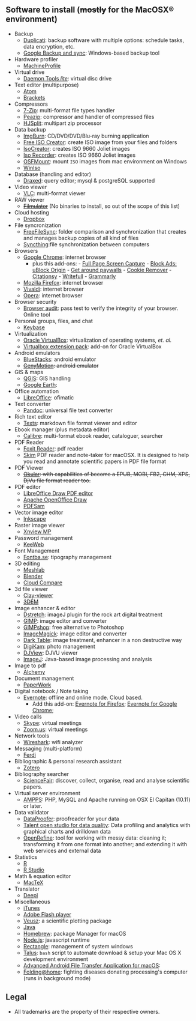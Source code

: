 ## Software to install (~~mostly~~ for the MacOSX® environment)
* Backup
	- [Duplicati](https://www.duplicati.com/): backup software with multiple options: schedule tasks, data encryption, etc.
	- [Google Backup and sync](https://www.google.com/drive/download/backup-and-sync/): Windows-based backup tool
* Hardware profiler
    - [MachineProfile](http://www.micromat.com/products/machineprofile)
* Virtual drive
	- [Daemon Tools _lite_](https://www.daemon-tools.cc/products/dtLite): virtual disc drive
* Text editor (multipurpose)
	- [Atom](http://atom.io/)
	- [Brackets](http://brackets.io/)
* Compressors
	- [7-Zip](https://www.7-zip.org/): multi-format file types handler
	- [Peazip](https://www.peazip.org/): compressor and handler of compressed files
	- [HJSplit](https://www.usitility.com/es/hjsplit/): multipart zip processor
* Data backup
	- [ImgBurn](http://www.imgburn.com/): CD/DVD/DVD/Blu-ray burning application
	- [Free ISO Creator](http://www.minidvdsoft.com/isocreator/download_free_iso_creator.html): create ISO image from your files and folders
	- [IsoCreator](https://sourceforge.net/projects/iso-creator-cs/): creates ISO 9660 Joliet images
	- [Iso Recorder](http://isorecorder.alexfeinman.com/#/): creates ISO 9660 Joliet images
	- [OSFMount](https://www.osforensics.com/tools/mount-disk-images.html): mount `ISO` images from mac environment on Windows
	- [WinIso](http://www.winiso.com/products/winiso-free.html)
* Database (handling and editor)
	- [Draxed](https://www.draxed.com/download/lastest/dmg): query editor; mysql & postgreSQL supported
* Video viewer
	- [VLC](http://www.videolan.org): multi-format viewer
* RAW viewer
	- ~~[Filmulator](https://github.com/CarVac/filmulator-gui/releases)~~ (No binaries to install, so out of the scope of this list)
* Cloud hosting
	- [Dropbox](https://www.dropbox.com/es/downloading)
* File syncronization
	-  [FreeFileSync](https://freefilesync.org/download.php): folder comparison and synchronization that creates and manages backup copies of all kind of files
	- [Syncthing](https://github.com/syncthing/syncthing):file synchronization between computers
* Browsers
	- [Google Chrome](https://www.google.com/intl/es-419/chrome/): internet browser
		- plus this add-ons:
			   - [Full Page Screen Capture](https://chrome.google.com/webstore/detail/full-page-screen-capture/fdpohaocaechififmbbbbbknoalclacl)
			   - [Block Ads: uBlock Origin](https://chrome.google.com/webstore/detail/ublock-origin/cjpalhdlnbpafiamejdnhcphjbkeiagm)
			   - [Get around paywalls](https://github.com/iamadamdev/bypass-paywalls-chrome)
			   - [Cookie Remover](https://chrome.google.com/webstore/detail/cookie-remover/kcgpggonjhmeaejebeoeomdlohicfhce)
			   - [Citationsy](https://chrome.google.com/webstore/detail/citationsy/ananhmnkepfflgfdklgcdpgdngejokkn)
			   - [Writefull](https://chrome.google.com/webstore/detail/writefull/aolaabonkiegkggfdgjjehchjmjfanng/related)
	 		   - [Grammarly](https://chrome.google.com/webstore/detail/grammarly-for-chrome/kbfnbcaeplbcioakkpcpgfkobkghlhen)
	- [Mozilla Firefox](https://www.mozilla.org/es-AR/firefox/): internet browser
	- [Vivaldi](https://vivaldi.com/): internet browser
	- [Opera](https://www.opera.com/es): internet browser
* Browser security
	- [Browser audit](https://browseraudit.com/): pass test to verify the integrity of your browser. Online tool
* Personal groups, files, and chat
	- [Keybase](https://keybase.io/)
* Virtualization
	- [Oracle VirtualBox](https://www.virtualbox.org): virtualization of operating systems, _et. al._
	- [Virtualbox extension pack](https://www.virtualbox.org/wiki/Downloads): add-on for Oracle VirtualBox
* Android emulators
	- [BlueStacks](https://www.bluestacks.com/bluestacks-android-n.html): android emulator
	- ~~[GenyMotion](https://www.genymotion.com/desktop/): android emulator~~
* GIS & maps
	- [QGIS](https://qgis.org/en/site/): GIS handling
	- [Google Earth](https://www.google.com/intl/es-419_ALL/earth/versions/#earth-pro): 
* Office automation
	- [LibreOffice](https://www.libreoffice.org/download/download/): ofimatic
* Text converter
	- [Pandoc](https://pandoc.org/installing.html): universal file text converter
* Rich text editor
	- [Texts](http://www.texts.io/Texts-1.5.dmg): markdown file format viewer and editor
* Ebook manager (plus metadata editor)
	- [Calibre](https://calibre-ebook.com/download): multi-format ebook reader, cataloguer, searcher
* PDF Reader
	- [Foxit Reader](https://www.foxitsoftware.com/downloads/#Foxit-Reader/): pdf reader
	- [Skim](https://skim-app.sourceforge.io/) PDF reader and note-taker for macOSX. It is designed to help you read and annotate scientific papers in PDF file format
* PDF Viewer
	- ~~[Okular](https://okular.kde.org): with capabilities of become a EPUB, MOBI, FB2, CHM, XPS, DjVu file format reader too.~~
* PDF editor
	- [LibreOffice Draw PDF editor](https://www.libreoffice.org/download/download/)
	- [Apache OpenOffice Draw](https://www.openoffice.org/es/descargar/index.html)
	- [PDFSam](https://pdfsam.org/es/download-pdfsam-basic/)
* Vector image editor
	- [Inkscape](https://inkscape.org/release/)
* Raster image viewer
	- [Xnview MP](https://www.xnview.com/en/xnviewmp/)
* Password management
	- [KeeWeb](https://github.com/keeweb/keeweb/releases/)
* Font Management
	- [Fontba.se](https://fontba.se/): tipography management
* 3D editing
	- [Meshlab](http://www.meshlab.net)
	- [Blender](https://www.blender.org)
	- [Cloud Compare](http://www.cloudcompare.org/release/index.html)
* 3d file viewer
	- [Clay-viewer](https://github.com/pissang/clay-viewer/releases)
	- ~~[3DEM](http://www.hangsim.com/files/3dem_setup.exe)~~
* Image enhancer & editor
	- [Dstretch](http://www.dstretch.com): imageJ plugin for the rock art digital treatment
	- [GIMP](https://www.gimp.org/): image editor and converter
	- [GIMPshop](https://www.gimpshop.com/downloads): free alternative to Photoshop
	- [ImageMagick](https://imagemagick.org/script/download.php#): image editor and converter
	- [Dark Table](http://www.darktable.org/install/#macos): image treatment, enhancer in a non destructive way
	- [DigiKam](https://www.digikam.org/download/): photo management
	- [DJView](https://sourceforge.net/projects/djview-495-for-mac/): DJVU viewer 
	- [ImageJ](https://imagej.nih.gov/ij/): Java-based image processing and analysis
* Image to pdf
	- [Alchemy](https://dawnlabs.github.io/alchemy/)
* Document management
	- ~~[PaperWork](https://openpaper.work/en-us/)~~
* Digital notebook / Note taking
	- [Evernote](https://evernote.com): offline and online mode. Cloud based. 
		+ Add this add-on: [Evernote for Firefox](https://addons.mozilla.org/es/firefox/addon/evernote-web-clipper/); [Evernote for Google Chrome](https://chrome.google.com/webstore/detail/evernote-web-clipper/pioclpoplcdbaefihamjohnefbikjilc?hl=es); 
* Video calls
	- [Skype](https://www.skype.com/es/get-skype/): virtual meetings
	- [Zoom.us](https://zoom.us/download#client_4meeting): virtual meetings
* Network tools
	- [Wireshark](https://www.wireshark.org/#download): wifi analyzer
* Messaging (multi-platform)
	- [Ferdi](https://getferdi.com/download)
* Bibliographic & personal research assistant
	- [Zotero](https://www.zotero.org/download)
* Bibliography searcher
	- [ScienceFair](http://sciencefair-app.com/): discover, collect, organise, read and analyse scientific papers.
* Virtual server environment
	- [AMPPS](http://www.ampps.com/download): PHP, MySQL and Apache running on OSX El Capitan (10.11) or later.
* Data validator 
	- [DataProofer](https://github.com/dataproofer/Dataproofer/releases): proofreader for your data
	- [Talent open studio for data quality](https://www.talend.com/products/data-quality/data-quality-open-studio/): Data profiling and analytics with graphical charts and drilldown data
	- [OpenRefine](http://openrefine.org/download.html): tool for working with messy data: cleaning it; transforming it from one format into another; and extending it with web services and external data
* Statistics
	- [R](http://cran.r-project.org/mirrors.html)
	- [R Studio](https://rstudio.com/products/rstudio/download/)
* Math & equation editor
	- [MacTeX](http://www.tug.org/mactex/)
* Translator
	- [Deepl](https://www.deepl.com/es/app/)
* Miscellaneous
	- [iTunes](https://www.apple.com/la/itunes/)
	- [Adobe Flash player](https://get.adobe.com/es/flashplayer/)
	- [Veusz](https://github.com/veusz/veusz/releases/download/veusz-3.2/veusz-3.2-AppleOSX.dmg): a scientific plotting package
	- [Java](https://www.java.com/es/download/)
	- [Homebrew](http://brew.sh/): package Manager for macOS
	- [Node.js](https://nodejs.org/en/): javascript runtime
	- [Rectangle](https://rectangleapp.com/): management of system windows
	- [Talus](https://github.com/juanbrujo/Talus): `bash` script to automate download & setup your Mac OS X development environment
	- [Advanced Android File Transfer Application for macOS](https://github.com/ganeshrvel/openmtp/releases):
	- [Folding@home](https://foldingathome.org/start-folding/): fighting diseases donating processing's computer (runs in background mode)


## Legal ##

* All trademarks are the property of their respective owners.